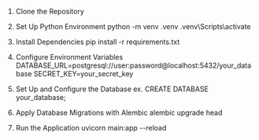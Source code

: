 1. Clone the Repository

2. Set Up Python Environment
  python -m venv .venv
  .venv\Scripts\activate

3. Install Dependencies
   pip install -r requirements.txt

4. Configure Environment Variables
  DATABASE_URL=postgresql://user:password@localhost:5432/your_database
  SECRET_KEY=your_secret_key

5. Set Up and Configure the Database
  ex. CREATE DATABASE your_database;

6. Apply Database Migrations with Alembic
  alembic upgrade head

7. Run the Application
  uvicorn main:app --reload
